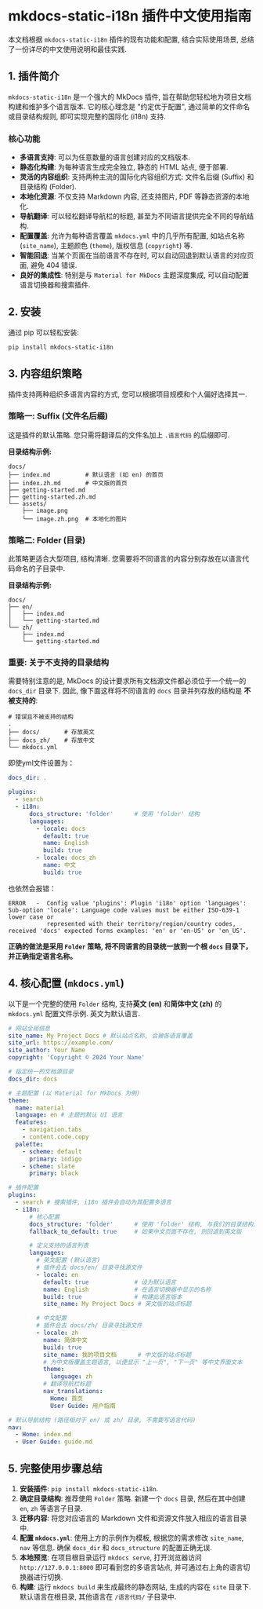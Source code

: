 # mkdocs-static-i18n 插件中文使用指南

本文档根据 `mkdocs-static-i18n` 插件的现有功能和配置, 结合实际使用场景, 总结了一份详尽的中文使用说明和最佳实践.

## 1. 插件简介

`mkdocs-static-i18n` 是一个强大的 MkDocs 插件, 旨在帮助您轻松地为项目文档构建和维护多个语言版本. 它的核心理念是 "约定优于配置", 通过简单的文件命名或目录结构规则, 即可实现完整的国际化 (i18n) 支持.

### 核心功能

*   **多语言支持**: 可以为任意数量的语言创建对应的文档版本.
*   **静态化构建**: 为每种语言生成完全独立, 静态的 HTML 站点, 便于部署.
*   **灵活的内容组织**: 支持两种主流的国际化内容组织方式: 文件名后缀 (Suffix) 和目录结构 (Folder).
*   **本地化资源**: 不仅支持 Markdown 内容, 还支持图片, PDF 等静态资源的本地化.
*   **导航翻译**: 可以轻松翻译导航栏的标题, 甚至为不同语言提供完全不同的导航结构.
*   **配置覆盖**: 允许为每种语言覆盖 `mkdocs.yml` 中的几乎所有配置, 如站点名称 (`site_name`), 主题颜色 (`theme`), 版权信息 (`copyright`) 等.
*   **智能回退**: 当某个页面在当前语言不存在时, 可以自动回退到默认语言的对应页面, 避免 404 错误.
*   **良好的集成性**: 特别是与 `Material for MkDocs` 主题深度集成, 可以自动配置语言切换器和搜索插件.

## 2. 安装

通过 pip 可以轻松安装:

```bash
pip install mkdocs-static-i18n
```

## 3. 内容组织策略

插件支持两种组织多语言内容的方式, 您可以根据项目规模和个人偏好选择其一.

### 策略一: Suffix (文件名后缀)

这是插件的默认策略. 您只需将翻译后的文件名加上 `.语言代码` 的后缀即可.

**目录结构示例:**
```
docs/
├── index.md          # 默认语言 (如 en) 的首页
├── index.zh.md       # 中文版的首页
├── getting-started.md
├── getting-started.zh.md
└── assets/
    ├── image.png
    └── image.zh.png  # 本地化的图片
```

### 策略二: Folder (目录)

此策略更适合大型项目, 结构清晰. 您需要将不同语言的内容分别存放在以语言代码命名的子目录中.

**目录结构示例:**
```
docs/
├── en/
│   ├── index.md
│   └── getting-started.md
└── zh/
    ├── index.md
    └── getting-started.md
```

### **重要: 关于不支持的目录结构**

需要特别注意的是, MkDocs 的设计要求所有文档源文件都必须位于一个统一的 `docs_dir` 目录下. 因此, 像下面这样将不同语言的 `docs` 目录并列存放的结构是 **不被支持的**:

```
# 错误且不被支持的结构
.
├── docs/       # 存放英文
├── docs_zh/    # 存放中文
└── mkdocs.yml
```

即使yml文件设置为：

```yml
docs_dir: .

plugins:
  - search
  - i18n:
      docs_structure: 'folder'      # 使用 'folder' 结构
      languages:
        - locale: docs
          default: true
          name: English
          build: true
        - locale: docs_zh
          name: 中文
          build: true
```

也依然会报错：

```
ERROR   -  Config value 'plugins': Plugin 'i18n' option 'languages': Sub-option 'locale': Language code values must be either ISO-639-1 lower case or
           represented with their territory/region/country codes, received 'docs' expected forms examples: 'en' or 'en-US' or 'en_US'.
```

**正确的做法是采用 `Folder` 策略, 将不同语言的目录统一放到一个根 `docs` 目录下，并正确指定语言名称。**

## 4. 核心配置 (`mkdocs.yml`)

以下是一个完整的使用 `Folder` 结构, 支持**英文 (en)** 和**简体中文 (zh)** 的 `mkdocs.yml` 配置文件示例. 英文为默认语言.

```yaml
# 网站全局信息
site_name: My Project Docs # 默认站点名称, 会被各语言覆盖
site_url: https://example.com/
site_author: Your Name
copyright: 'Copyright © 2024 Your Name'

# 指定统一的文档源目录
docs_dir: docs

# 主题配置 (以 Material for MkDocs 为例)
theme:
  name: material
  language: en # 主题的默认 UI 语言
  features:
    - navigation.tabs
    - content.code.copy
  palette:
    - scheme: default
      primary: indigo
    - scheme: slate
      primary: black

# 插件配置
plugins:
  - search # 搜索插件, i18n 插件会自动为其配置多语言
  - i18n:
      # 核心配置
      docs_structure: 'folder'      # 使用 'folder' 结构, 与我们的目录结构对应
      fallback_to_default: true     # 如果中文页面不存在, 则回退到英文版

      # 定义支持的语言列表
      languages:
        # 英文配置 (默认语言)
        # 插件会去 docs/en/ 目录寻找源文件
        - locale: en
          default: true             # 设为默认语言
          name: English             # 在语言切换器中显示的名称
          build: true               # 构建此语言版本
          site_name: My Project Docs # 英文版的站点标题

        # 中文配置
        # 插件会去 docs/zh/ 目录寻找源文件
        - locale: zh
          name: 简体中文
          build: true
          site_name: 我的项目文档      # 中文版的站点标题
          # 为中文版覆盖主题语言, 以便显示 "上一页", "下一页" 等中文界面文本
          theme:
            language: zh
          # 翻译导航栏标题
          nav_translations:
            Home: 首页
            User Guide: 用户指南

# 默认导航结构 (路径相对于 en/ 或 zh/ 目录, 不需要写语言代码)
nav:
  - Home: index.md
  - User Guide: guide.md
```

## 5. 完整使用步骤总结

1.  **安装插件**: `pip install mkdocs-static-i18n`.
2.  **确定目录结构**: 推荐使用 `Folder` 策略. 新建一个 `docs` 目录, 然后在其中创建 `en`, `zh` 等语言子目录.
3.  **迁移内容**: 将您对应语言的 Markdown 文件和资源文件放入相应的语言目录中.
4.  **配置 `mkdocs.yml`**: 使用上方的示例作为模板, 根据您的需求修改 `site_name`, `nav` 等信息. 确保 `docs_dir` 和 `docs_structure` 的配置正确无误.
5.  **本地预览**: 在项目根目录运行 `mkdocs serve`, 打开浏览器访问 `http://127.0.0.1:8000` 即可看到您的多语言站点, 并可通过右上角的语言切换器进行切换.
6.  **构建**: 运行 `mkdocs build` 来生成最终的静态网站, 生成的内容在 `site` 目录下. 默认语言在根目录, 其他语言在 `/语言代码/` 子目录中.
